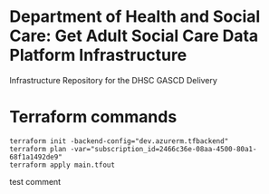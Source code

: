 # Department of Health and Social Care: Get Adult Social Care Data Platform Infrastructure
Infrastructure Repository for the DHSC GASCD Delivery

# Terraform commands
```
terraform init -backend-config="dev.azurerm.tfbackend"
terraform plan -var="subscription_id=2466c36e-08aa-4500-80a1-68f1a1492de9"
terraform apply main.tfout
```
test comment
